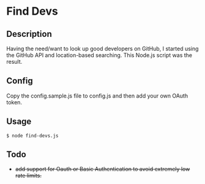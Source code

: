 Find Devs
=========

Description
-----------

Having the need/want to look up good developers on GitHub, I started using the GitHub API and location-based
searching. This Node.js script was the result.

Config
------

Copy the config.sample.js file to config.js and then add your own OAuth token.

Usage
-----

    $ node find-devs.js 

Todo
----

- ~~add support for Oauth or Basic Authentication to avoid extremely low rate limits.~~
